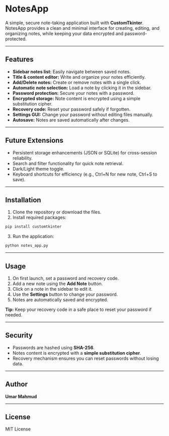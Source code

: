 
# NotesApp

A simple, secure note-taking application built with **CustomTkinter**. NotesApp provides a clean and minimal interface for creating, editing, and organizing notes, while keeping your data encrypted and password-protected.

---

## Features

- **Sidebar notes list:** Easily navigate between saved notes.
- **Title & content editor:** Write and organize your notes efficiently.
- **Add/Delete notes:** Create or remove notes with a single click.
- **Automatic note selection:** Load a note by clicking it in the sidebar.
- **Password protection:** Secure your notes with a password.
- **Encrypted storage:** Note content is encrypted using a simple substitution cipher.
- **Recovery code:** Reset your password safely if forgotten.
- **Settings GUI:** Change your password without editing files manually.
- **Autosave:** Notes are saved automatically after changes.

---

## Future Extensions

- Persistent storage enhancements (JSON or SQLite) for cross-session reliability.
- Search and filter functionality for quick note retrieval.
- Dark/Light theme toggle.
- Keyboard shortcuts for efficiency (e.g., Ctrl+N for new note, Ctrl+S to save).

---

## Installation

1. Clone the repository or download the files.
2. Install required packages:

```bash
pip install customtkinter
````

3. Run the application:

```bash
python notes_app.py
```

---

## Usage

1. On first launch, set a password and recovery code.
2. Add a new note using the **Add Note** button.
3. Click on a note in the sidebar to edit it.
4. Use the **Settings** button to change your password.
5. Notes are automatically saved and encrypted.

**Tip:** Keep your recovery code in a safe place to reset your password if needed.

---

## Security

* Passwords are hashed using **SHA-256**.
* Notes content is encrypted with a **simple substitution cipher**.
* Recovery mechanism ensures you can reset passwords without losing data.

---

## Author

**Umar Mahmud**

---

## License

MIT License
